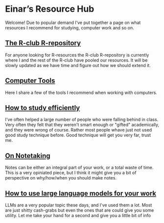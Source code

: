 # Einar’s Resource Hub
Welcome! Due to popular demand I’ve put together a page on what resources I recommend for studying, computer work and so on.

## [The R-club R-repository](https://github.com/Taakefyrsten/NMBU-R-club)
For anyone looking for R-resources the R-club R-repository is currently where I and the rest of the R-club have pooled our resources. It will be slowly updated as we have time and figure out how we should extend it. 

## [Computer Tools](https://github.com/Taakefyrsten/Einar-s-Resource-Blog/blob/main/Computer%20Tools.md)
Here I share a few of the tools I recommend when working with computers.

## [How to study efficiently](https://github.com/Taakefyrsten/Einar-s-Resource-Blog/blob/main/Articles%2FHow%20to%20study%20efficiently.md) 
I've often helped a large number of people who were falling behind in class. Very often they felt that they weren't smart enough or "gifted" academically, and they were wrong of course. Rather most people whave just not used good study technique before. Good technique will get you very far, trust me.

## [On Notetaking](https://github.com/Taakefyrsten/Einar-s-Resource-Blog/blob/main/On%20Notetaking.md)
Notes can be either an integral part of your work, or a total waste of time. This is a very opiniated piece, but I think it might give you a bit of perspective on why/how/when you should make notes.

## [How to use large language models for your work](https://github.com/Taakefyrsten/Einar-s-Resource-Blog/blob/main/How%20to%20use%20large%20language%20models%20for%20your%20work.md)
LLMs are a very popular topic these days, and I've used them a lot. Most are just shitty cash-grabs but even the ones that are could give you some utility. Let me take your hand for a second and give you a little bit of info
